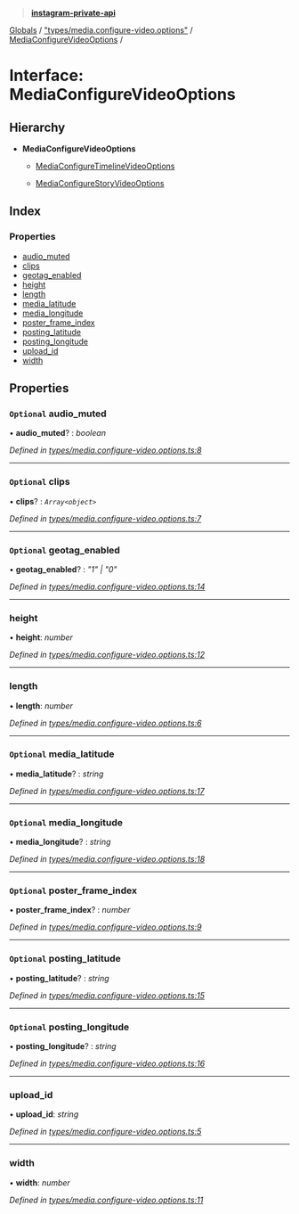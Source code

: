 > **[instagram-private-api](../README.md)**

[Globals](../README.md) / ["types/media.configure-video.options"](../modules/_types_media_configure_video_options_.md) / [MediaConfigureVideoOptions](_types_media_configure_video_options_.mediaconfigurevideooptions.md) /

# Interface: MediaConfigureVideoOptions

## Hierarchy

* **MediaConfigureVideoOptions**

  * [MediaConfigureTimelineVideoOptions](_types_media_configure_video_options_.mediaconfiguretimelinevideooptions.md)

  * [MediaConfigureStoryVideoOptions](_types_media_configure_story_options_.mediaconfigurestoryvideooptions.md)

## Index

### Properties

* [audio_muted](_types_media_configure_video_options_.mediaconfigurevideooptions.md#optional-audio_muted)
* [clips](_types_media_configure_video_options_.mediaconfigurevideooptions.md#optional-clips)
* [geotag_enabled](_types_media_configure_video_options_.mediaconfigurevideooptions.md#optional-geotag_enabled)
* [height](_types_media_configure_video_options_.mediaconfigurevideooptions.md#height)
* [length](_types_media_configure_video_options_.mediaconfigurevideooptions.md#length)
* [media_latitude](_types_media_configure_video_options_.mediaconfigurevideooptions.md#optional-media_latitude)
* [media_longitude](_types_media_configure_video_options_.mediaconfigurevideooptions.md#optional-media_longitude)
* [poster_frame_index](_types_media_configure_video_options_.mediaconfigurevideooptions.md#optional-poster_frame_index)
* [posting_latitude](_types_media_configure_video_options_.mediaconfigurevideooptions.md#optional-posting_latitude)
* [posting_longitude](_types_media_configure_video_options_.mediaconfigurevideooptions.md#optional-posting_longitude)
* [upload_id](_types_media_configure_video_options_.mediaconfigurevideooptions.md#upload_id)
* [width](_types_media_configure_video_options_.mediaconfigurevideooptions.md#width)

## Properties

### `Optional` audio_muted

• **audio_muted**? : *boolean*

*Defined in [types/media.configure-video.options.ts:8](https://github.com/dilame/instagram-private-api/blob/3e16058/src/types/media.configure-video.options.ts#L8)*

___

### `Optional` clips

• **clips**? : *`Array<object>`*

*Defined in [types/media.configure-video.options.ts:7](https://github.com/dilame/instagram-private-api/blob/3e16058/src/types/media.configure-video.options.ts#L7)*

___

### `Optional` geotag_enabled

• **geotag_enabled**? : *"1" | "0"*

*Defined in [types/media.configure-video.options.ts:14](https://github.com/dilame/instagram-private-api/blob/3e16058/src/types/media.configure-video.options.ts#L14)*

___

###  height

• **height**: *number*

*Defined in [types/media.configure-video.options.ts:12](https://github.com/dilame/instagram-private-api/blob/3e16058/src/types/media.configure-video.options.ts#L12)*

___

###  length

• **length**: *number*

*Defined in [types/media.configure-video.options.ts:6](https://github.com/dilame/instagram-private-api/blob/3e16058/src/types/media.configure-video.options.ts#L6)*

___

### `Optional` media_latitude

• **media_latitude**? : *string*

*Defined in [types/media.configure-video.options.ts:17](https://github.com/dilame/instagram-private-api/blob/3e16058/src/types/media.configure-video.options.ts#L17)*

___

### `Optional` media_longitude

• **media_longitude**? : *string*

*Defined in [types/media.configure-video.options.ts:18](https://github.com/dilame/instagram-private-api/blob/3e16058/src/types/media.configure-video.options.ts#L18)*

___

### `Optional` poster_frame_index

• **poster_frame_index**? : *number*

*Defined in [types/media.configure-video.options.ts:9](https://github.com/dilame/instagram-private-api/blob/3e16058/src/types/media.configure-video.options.ts#L9)*

___

### `Optional` posting_latitude

• **posting_latitude**? : *string*

*Defined in [types/media.configure-video.options.ts:15](https://github.com/dilame/instagram-private-api/blob/3e16058/src/types/media.configure-video.options.ts#L15)*

___

### `Optional` posting_longitude

• **posting_longitude**? : *string*

*Defined in [types/media.configure-video.options.ts:16](https://github.com/dilame/instagram-private-api/blob/3e16058/src/types/media.configure-video.options.ts#L16)*

___

###  upload_id

• **upload_id**: *string*

*Defined in [types/media.configure-video.options.ts:5](https://github.com/dilame/instagram-private-api/blob/3e16058/src/types/media.configure-video.options.ts#L5)*

___

###  width

• **width**: *number*

*Defined in [types/media.configure-video.options.ts:11](https://github.com/dilame/instagram-private-api/blob/3e16058/src/types/media.configure-video.options.ts#L11)*